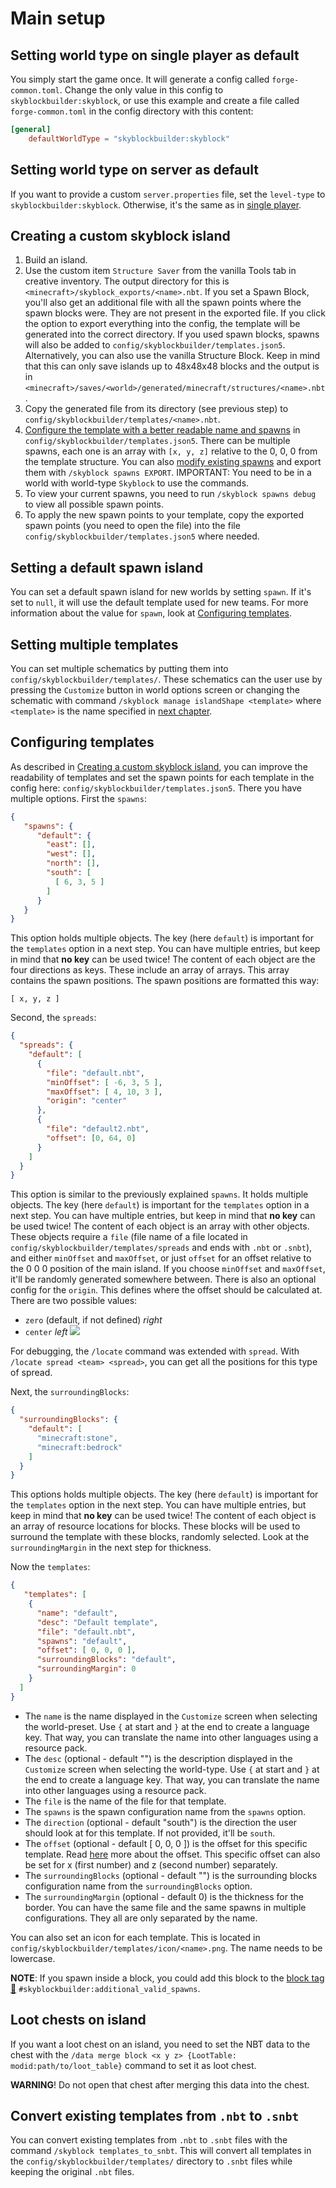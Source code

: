 # Main setup
## Setting world type on single player as default
You simply start the game once. It will generate a config called `forge-common.toml`. Change the only value in this
config to `skyblockbuilder:skyblock`, or use this example and create a file called `forge-common.toml` in the
config directory with this content:
```toml
[general]
	defaultWorldType = "skyblockbuilder:skyblock"
```

## Setting world type on server as default
If you want to provide a custom `server.properties` file, set the `level-type` to `skyblockbuilder:skyblock`.
Otherwise, it's the same as in [single player](#setting-world-type-on-single-player-as-default).

## Creating a custom skyblock island
1. Build an island.
2. Use the custom item `Structure Saver` from the vanilla Tools tab in creative inventory. The output directory for this
   is `<minecraft>/skyblock_exports/<name>.nbt`. If you set a Spawn Block, you'll also get an additional file with all
   the spawn points where the spawn blocks were. They are not present in the exported file. If you click the option to
   export everything into the config, the template will be generated into the correct directory. If you used spawn 
   blocks, spawns will also be added to `config/skyblockbuilder/templates.json5`.
   Alternatively, you can also use the vanilla Structure Block. Keep in mind that this can only save islands up to 
   48x48x48 blocks and the output is in `<minecraft>/saves/<world>/generated/minecraft/structures/<name>.nbt`.
3. Copy the generated file from its directory (see previous step) to `config/skyblockbuilder/templates/<name>.nbt`.
4. [Configure the template with a better readable name and spawns](#configuring-templates) in
   `config/skyblockbuilder/templates.json5`. There can be multiple spawns, each one is an array with `[x, y, z]`
   relative to the 0, 0, 0 from the template structure. You can also
   [modify existing spawns](../user/user.md#modify-spawns) and export them with `/skyblock spawns EXPORT`.
   IMPORTANT: You need to be in a world with world-type `Skyblock` to use the commands.
5. To view your current spawns, you need to run `/skyblock spawns debug` to view all possible spawn points.
6. To apply the new spawn points to your template, copy the exported spawn points (you need to open the file) into the
   file `config/skyblockbuilder/templates.json5` where needed.

## Setting a default spawn island
You can set a default spawn island for new worlds by setting `spawn`. If it's set to `null`, it will use the default
template used for new teams. For more information about the value for `spawn`, look at 
[Configuring templates](#configuring-templates).

## Setting multiple templates
You can set multiple schematics by putting them into `config/skyblockbuilder/templates/`. These schematics can the user 
use by pressing the `Customize` button in world options screen or changing the schematic with command 
`/skyblock manage islandShape <template>` where `<template>` is the name specified in 
[next chapter](#configuring-templates).

## Configuring templates
As described in [Creating a custom skyblock island](#creating-a-custom-skyblock-island), you can improve the readability
of templates and set the spawn points for each template in the config here: `config/skyblockbuilder/templates.json5`.
There you have multiple options. First the `spawns`:
```json
{
   "spawns": {
      "default": {
        "east": [],
        "west": [],
        "north": [],
        "south": [
          [ 6, 3, 5 ]
        ]
      }
   }
}
```
This option holds multiple objects. The key (here `default`) is important for the `templates` option in a next step.
You can have multiple entries, but keep in mind that **no key** can be used twice! The content of each object are the
four directions as keys. These include an array of arrays. This array contains the spawn positions. The spawn positions 
are formatted this way:
```
[ x, y, z ]
```

Second, the `spreads`:
```json
{
  "spreads": {
    "default": [
      {
        "file": "default.nbt",
        "minOffset": [ -6, 3, 5 ],
        "maxOffset": [ 4, 10, 3 ],
        "origin": "center"
      },
      {
        "file": "default2.nbt",
        "offset": [0, 64, 0]
      }
    ]
  }
}
```
This option is similar to the previously explained `spawns`. It holds multiple objects. The key (here `default`) is 
important for the `templates` option in a next step. You can have multiple entries, but keep in mind that **no key** can
be used twice! The content of each object is an array with other objects. These objects require a `file` (file name of
a file located in `config/skyblockbuilder/templates/spreads` and ends with `.nbt` or `.snbt`), and either `minOffset`
and `maxOffset`, or just `offset` for an offset relative to the 0 0 0 position of the main island. If you choose 
`minOffset` and `maxOffset`, it'll be randomly generated somewhere between. There is also an optional config for the
`origin`. This defines where the offset should be calculated at. There are two possible values: 

- `zero` (default, if not defined) *right*
- `center` *left*
![](../../assets/config/origin.png)

For debugging, the `/locate` command was extended with `spread`. With `/locate spread <team> <spread>`, you can get all
the positions for this type of spread.

Next, the `surroundingBlocks`:
```json
{
  "surroundingBlocks": {
    "default": [
      "minecraft:stone",
      "minecraft:bedrock"
    ]
  }
}
```
This options holds multiple objects. The key (here `default`) is important for the `templates` option in the next step.
You can have multiple entries, but keep in mind that **no key** can be used twice! The content of each object is an
array of resource locations for blocks. These blocks will be used to surround the template with these blocks, randomly
selected. Look at the `surroundingMargin` in the next step for thickness.

Now the `templates`:
```json
{
   "templates": [
    {
      "name": "default",
      "desc": "Default template",
      "file": "default.nbt",
      "spawns": "default",
      "offset": [ 0, 0, 0 ],
      "surroundingBlocks": "default",
      "surroundingMargin": 0
    }
  ]
}
```

- The `name` is the name displayed in the `Customize` screen when selecting the world-preset. Use `{` at start and `}`
  at the end to create a language key. That way, you can translate the name into other languages using a resource pack.
- The `desc` (optional - default "") is the description displayed in the `Customize` screen when selecting the world-type.
  Use `{` at start and `}` at the end to create a language key. That way, you can translate the name into other
  languages using a resource pack.
- The `file` is the name of the file for that template.
- The `spawns` is the spawn configuration name from the `spawns` option.
- The `direction` (optional - default "south") is the direction the user should look at for this template. If not 
  provided, it'll be `south`.
- The `offset` (optional - default [ 0, 0, 0 ]) is the offset for this specific template. Read 
  [here](../config/world.md#offset) more about the offset. This specific offset can also be set for x (first number) 
  and z (second number) separately.
- The `surroundingBlocks` (optional - default "") is the surrounding blocks configuration name from the 
  `surroundingBlocks` option.
- The `surroundingMargin` (optional - default 0) is the thickness for the border.
You can have the same file and the same spawns in multiple configurations. They all are only separated by the name.

You can also set an icon for each template. This is located in `config/skyblockbuilder/templates/icon/<name>.png`. The
name needs to be lowercase.

**NOTE**: If you spawn inside a block, you could add this block to the 
[block tag 🔗](https://minecraft.fandom.com/wiki/Tutorials/Creating_a_data_pack#Tags)
`#skyblockbuilder:additional_valid_spawns`.

## Loot chests on island
If you want a loot chest on an island, you need to set the NBT data to the chest with the `/data merge block <x y z>
{LootTable: modid:path/to/loot_table}` command to set it as loot chest.

**WARNING**! Do not open that chest after merging this data into the chest.

## Convert existing templates from `.nbt` to `.snbt`
You can convert existing templates from `.nbt` to `.snbt` files with the command `/skyblock templates_to_snbt`. This
will convert all templates in the `config/skyblockbuilder/templates/` directory to `.snbt` files while keeping the
original `.nbt` files.
